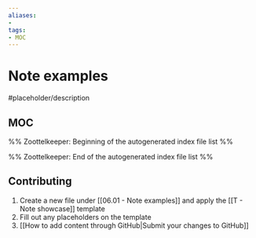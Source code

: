 ```yaml
---
aliases:
- 
tags:
- MOC
---
```


# Note examples

#placeholder/description

## MOC

%% Zoottelkeeper: Beginning of the autogenerated index file list  %%

%% Zoottelkeeper: End of the autogenerated index file list  %%


## Contributing

1. Create a new file under [[06.01 - Note examples]] and apply the [[T - Note showcase]] template
2. Fill out any placeholders on the template
3. [[How to add content through GitHub|Submit your changes to GitHub]]
